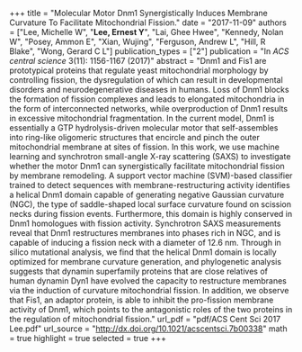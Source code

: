 +++
title = "Molecular Motor Dnm1 Synergistically Induces Membrane Curvature To Facilitate Mitochondrial Fission."
date = "2017-11-09"
authors = ["Lee, Michelle W", "**Lee, Ernest Y**", "Lai, Ghee Hwee", "Kennedy, Nolan W", "Posey, Ammon E", "Xian, Wujing", "Ferguson, Andrew L", "Hill, R Blake", "Wong, Gerard C L"]
publication_types = ["2"]
publication = "In *ACS central science* 3(11): 1156-1167 (2017)"
abstract = "Dnm1 and Fis1 are prototypical proteins that regulate yeast mitochondrial morphology by controlling fission, the dysregulation of which can result in developmental disorders and neurodegenerative diseases in humans. Loss of Dnm1 blocks the formation of fission complexes and leads to elongated mitochondria in the form of interconnected networks, while overproduction of Dnm1 results in excessive mitochondrial fragmentation. In the current model, Dnm1 is essentially a GTP hydrolysis-driven molecular motor that self-assembles into ring-like oligomeric structures that encircle and pinch the outer mitochondrial membrane at sites of fission. In this work, we use machine learning and synchrotron small-angle X-ray scattering (SAXS) to investigate whether the motor Dnm1 can synergistically facilitate mitochondrial fission by membrane remodeling. A support vector machine (SVM)-based classifier trained to detect sequences with membrane-restructuring activity identifies a helical Dnm1 domain capable of generating negative Gaussian curvature (NGC), the type of saddle-shaped local surface curvature found on scission necks during fission events. Furthermore, this domain is highly conserved in Dnm1 homologues with fission activity. Synchrotron SAXS measurements reveal that Dnm1 restructures membranes into phases rich in NGC, and is capable of inducing a fission neck with a diameter of 12.6 nm. Through in silico mutational analysis, we find that the helical Dnm1 domain is locally optimized for membrane curvature generation, and phylogenetic analysis suggests that dynamin superfamily proteins that are close relatives of human dynamin Dyn1 have evolved the capacity to restructure membranes via the induction of curvature mitochondrial fission. In addition, we observe that Fis1, an adaptor protein, is able to inhibit the pro-fission membrane activity of Dnm1, which points to the antagonistic roles of the two proteins in the regulation of mitochondrial fission."
url_pdf = "pdf/ACS Cent Sci 2017 Lee.pdf"
url_source = "http://dx.doi.org/10.1021/acscentsci.7b00338"
math = true
highlight = true
selected = true
+++